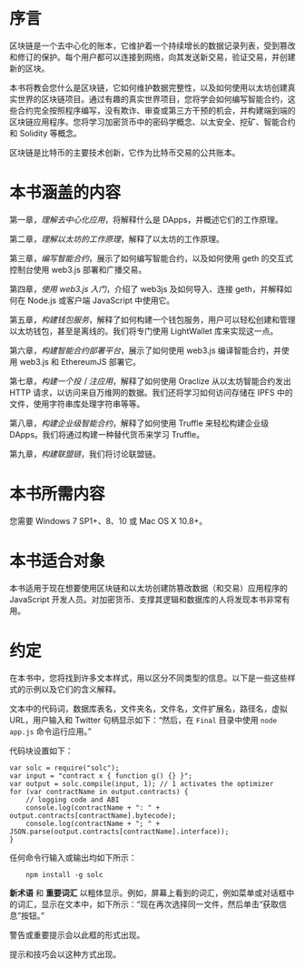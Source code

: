 # 序言

区块链是一个去中心化的账本，它维护着一个持续增长的数据记录列表，受到篡改和修订的保护。每个用户都可以连接到网络，向其发送新交易，验证交易，并创建新的区块。

本书将教会您什么是区块链，它如何维护数据完整性，以及如何使用以太坊创建真实世界的区块链项目。通过有趣的真实世界项目，您将学会如何编写智能合约，这些合约完全按照程序编写，没有欺诈、审查或第三方干预的机会，并构建端到端的区块链应用程序。您将学习加密货币中的密码学概念、以太安全、挖矿、智能合约和 Solidity 等概念。

区块链是比特币的主要技术创新，它作为比特币交易的公共账本。

# 本书涵盖的内容

第一章，*理解去中心化应用*，将解释什么是 DApps，并概述它们的工作原理。

第二章，*理解以太坊的工作原理*，解释了以太坊的工作原理。

第三章，*编写智能合约*，展示了如何编写智能合约，以及如何使用 geth 的交互式控制台使用 web3.js 部署和广播交易。

第四章，*使用 web3.js 入门*，介绍了 web3js 及如何导入、连接 geth，并解释如何在 Node.js 或客户端 JavaScript 中使用它。

第五章，*构建钱包服务*，解释了如何构建一个钱包服务，用户可以轻松创建和管理以太坊钱包，甚至是离线的。我们将专门使用 LightWallet 库来实现这一点。

第六章，*构建智能合约部署平台*，展示了如何使用 web3.js 编译智能合约，并使用 web3.js 和 EthereumJS 部署它。

第七章，*构建一个投丨注应用*，解释了如何使用 Oraclize 从以太坊智能合约发出 HTTP 请求，以访问来自万维网的数据。我们还将学习如何访问存储在 IPFS 中的文件，使用字符串库处理字符串等等。

第八章，*构建企业级智能合约*，解释了如何使用 Truffle 来轻松构建企业级 DApps。我们将通过构建一种替代货币来学习 Truffle。

第九章，*构建联盟链*，我们将讨论联盟链。

# 本书所需内容

您需要 Windows 7 SP1+、8、10 或 Mac OS X 10.8+。

# 本书适合对象

本书适用于现在想要使用区块链和以太坊创建防篡改数据（和交易）应用程序的 JavaScript 开发人员。对加密货币、支撑其逻辑和数据库的人将发现本书非常有用。

# 约定

在本书中，您将找到许多文本样式，用以区分不同类型的信息。以下是一些这些样式的示例以及它们的含义解释。

文本中的代码词，数据库表名，文件夹名，文件名，文件扩展名，路径名，虚拟 URL，用户输入和 Twitter 句柄显示如下：“然后，在 `Final` 目录中使用 `node app.js` 命令运行应用。”

代码块设置如下：

```
var solc = require("solc"); 
var input = "contract x { function g() {} }"; 
var output = solc.compile(input, 1); // 1 activates the optimizer  
for (var contractName in output.contracts) { 
    // logging code and ABI  
    console.log(contractName + ": " + output.contracts[contractName].bytecode); 
    console.log(contractName + "; " + JSON.parse(output.contracts[contractName].interface)); 
}

```

任何命令行输入或输出均如下所示：

```
    npm install -g solc

```

**新术语** 和 **重要词汇** 以粗体显示。例如，屏幕上看到的词汇，例如菜单或对话框中的词汇，显示在文本中，如下所示：“现在再次选择同一文件，然后单击“获取信息”按钮。”

警告或重要提示会以此框的形式出现。

提示和技巧会以这种方式出现。
